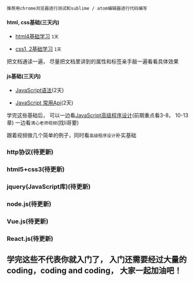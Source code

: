 `推荐用chrome浏览器进行测试和sublime / atom编辑器进行代码编写`

#### html, css基础(三天内)

- [html4基础学习](http://www.w3school.com.cn/html/index.asp)  `1天`

- [css1, 2基础学习](http://www.w3school.com.cn/css/index.asp)   `1天`

把文档通读一遍， 尽量把文档里讲到的属性和标签亲手敲一遍看看具体效果

#### js基础(三天内)

- [JavaScript语法](http://www.imooc.com/learn/36)(2天)

- [JavaScript 常用Api](http://www.imooc.com/learn/10)(2天)

学完这些基础后， 可以一边看[JavaScript高级程序设计](https://github.com/lastIndexOf/designModeStudy/tree/master/doc/study/JavaScriptStudy.pdf)(前期重点看3-8， 10-13章) 一边看`清心老师视频`(找li哥要)

跟着视频做几个简单的例子，同时看`高级程序设计`补实基础

### http协议(待更新)
### html5+css3(待更新)
### jquery(JavaScript库)(待更新)
### node.js(待更新)
### Vue.js(待更新)
### React.js(待更新)


## 学完这些不代表你就入门了， 入门还需要经过大量的coding，coding and coding， 大家一起加油吧！
